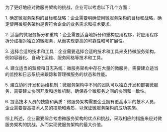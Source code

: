 为了更好地应对微服务架构的挑战，企业可以考虑以下几个方面：  
  
1. 确定微服务架构的目标和战略：企业需要明确使用微服务架构的目标和战略，确定使用微服务架构是否符合企业的业务需求和技术要求。  
  
2. 适当的微服务拆分和重构：企业需要适当地拆分和重构应用程序，将应用程序拆分成相对独立的微服务，从而实现更高的可靠性和可扩展性。  
  
3. 选择合适的技术和工具：企业需要选择合适的技术和工具来支持微服务架构，例如容器化、自动化运维、服务网格等技术和工具。  
  
4. 建立适当的监控和日志系统：微服务架构中存在大量的微服务，需要建立适当的监控和日志系统来跟踪和管理微服务的状态和性能。  
  
5. 建立协同开发和运维机制：微服务架构中不同的团队可以独立开发和部署微服务，需要建立协同开发和运维机制，确保各个微服务之间的协同和一致性。  
  
6. 提高技术人员的技能和素质：微服务架构需要企业拥有更高水平的技术人员，企业需要提高技术人员的技能和素质，以保证微服务架构的成功实施。  
  
综上所述，企业需要综合考虑微服务架构的优点和挑战，采取相应的措施来应对微服务架构的挑战，从而实现微服务架构的最大价值。